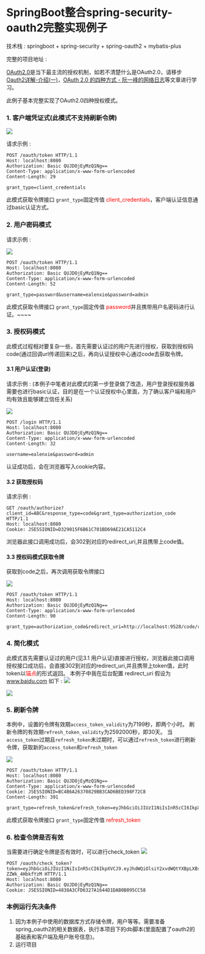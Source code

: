 SpringBoot整合spring-security-oauth2完整实现例子
========================



技术栈 : springboot + spring-security + spring-oauth2 + mybatis-plus 

完整的项目地址 : 

[OAuth2.0](https://oauth.net/2/)是当下最主流的授权机制，如若不清楚什么是OAuth2.0，请移步[Oauth2详解-介绍(一)](https://www.jianshu.com/p/84a4b4a1e833)，[OAuth 2.0 的四种方式 - 阮一峰的网络日志](http://www.ruanyifeng.com/blog/2019/04/oauth-grant-types.html)等文章进行学习。

此例子基本完整实现了OAuth2.0四种授权模式。


### 1. 客户端凭证式(此模式不支持刷新令牌)

![](https://img2020.cnblogs.com/blog/994599/202102/994599-20210203140609030-750274907.png)


请求示例 : 
```
POST /oauth/token HTTP/1.1
Host: localhost:8080
Authorization: Basic QUJDOjEyMzQ1Ng==
Content-Type: application/x-www-form-urlencoded
Content-Length: 29

grant_type=client_credentials
```

此模式获取令牌接口 `grant_type`固定传值 <font color='red'>client_credentials</font>，客户端认证信息通过basic认证方式。


### 2. 用户密码模式

请求示例 : 

![](https://img2020.cnblogs.com/blog/994599/202102/994599-20210203140849090-463914185.png)


```
POST /oauth/token HTTP/1.1
Host: localhost:8080
Authorization: Basic QUJDOjEyMzQ1Ng==
Content-Type: application/x-www-form-urlencoded
Content-Length: 52

grant_type=password&username=ealenxie&password=admin
```
此模式获取令牌接口 `grant_type`固定传值 <font color='red'>password</font>并且携带用户名密码进行认证。~~~~


### 3. 授权码模式

此模式过程相对要复杂一些，首先需要认证过的用户先进行授权，获取到授权码code(通过回调url传递回来)之后，再向认证授权中心通过code去获取令牌。

#### 3.1 用户认证(登录)

请求示例  :
(本例子中笔者对此模式的第一步登录做了改造，用户登录授权服务器需要也进行basic认证，目的是在一个认证授权中心里面，为了确认客户端和用户均有效且能够建立信任关系)

![](https://img2020.cnblogs.com/blog/994599/202102/994599-20210203141150447-1796077322.png)

```
POST /login HTTP/1.1
Host: localhost:8080
Authorization: Basic QUJDOjEyMzQ1Ng==
Content-Type: application/x-www-form-urlencoded
Content-Length: 32

username=ealenxie&password=admin
```
认证成功后，会在浏览器写入cookie内容。


#### 3.2 获取授权码

请求示例 : 

```
GET /oauth/authorize?client_id=ABC&response_type=code&grant_type=authorization_code HTTP/1.1
Host: localhost:8080
Cookie: JSESSIONID=D329015F6B61C701BD69AE21CA5112C4
```

浏览器此接口调用成功后，会302到对应的redirect_uri,并且携带上code值。


#### 3.3 授权码模式获取令牌

获取到code之后，再次调用获取令牌接口

![](https://img2020.cnblogs.com/blog/994599/202102/994599-20210203141532941-1192533333.png)

```
POST /oauth/token HTTP/1.1
Host: localhost:8080
Authorization: Basic QUJDOjEyMzQ1Ng==
Content-Type: application/x-www-form-urlencoded
Content-Length: 90

grant_type=authorization_code&redirect_uri=http://localhost:9528/code/redirect&code=3EZOug
```

### 4. 简化模式

此模式首先需要认证过的用户(见3.1 用户认证)直接进行授权，浏览器此接口调用授权接口成功后，会直接302到对应的redirect_uri,并且携带上token值，此时token以<font color='red'>锚点</font>的形式返回。
本例子中我在后台配置 redirect_uri 假设为 www.baidu.com 如下 : 
![](https://img2020.cnblogs.com/blog/994599/202102/994599-20210203152616881-566304748.png)



![](https://img2020.cnblogs.com/blog/994599/202102/994599-20210203145138530-258931100.png)

### 5. 刷新令牌

本例中，设置的令牌有效期`access_token_validity`为7199秒，即两个小时。
刷新令牌的有效期`refresh_token_validity`为2592000秒，即30天。
当`access_token`过期且`refresh_token`未过期时，可以通过`refresh_token`进行刷新令牌，获取新的`access_token`和`refresh_token`

![](https://img2020.cnblogs.com/blog/994599/202102/994599-20210203151933958-120036858.png)

```
POST /oauth/token HTTP/1.1
Host: localhost:8080
Authorization: Basic QUJDOjEyMzQ1Ng==
Content-Type: application/x-www-form-urlencoded
Cookie: JSESSIONID=BC4B6A26370829BB3CAD6BED398F72C8
Content-Length: 391

grant_type=refresh_token&refresh_token=eyJhbGciOiJIUzI1NiIsInR5cCI6IkpXVCJ9xxxx.....

```

此模式获取令牌接口 `grant_type`固定传值 <font color='red'>refresh_token</font>

### 6. 检查令牌是否有效

当需要进行确定令牌是否有效时，可以进行check_token
![](https://img2020.cnblogs.com/blog/994599/202102/994599-20210203152744359-1285977795.png)

```
POST /oauth/check_token?token=eyJhbGciOiJIUzI1NiIsInR5cCI6IkpXVCJ9.eyJhdWQiOlsiY2xvdWQtYXBpLXBsYXRmb3JtIl0sImV4cCI6MTYxMjM3OTkxMSwidXNlcl9uYW1lIjoiZWFsZW54aWUiLCJqdGkiOiJhZWVmMDhkZS02YTExLTQ3NDAtYTQzNS0wNTMyMThkYTMyYzkiLCJjbGllbnRfaWQiOiJBQkMiLCJzY29wZSI6WyJyZWFkIiwid3JpdGUiXX0.NPTkpwwdnaKSiPzUgILnnhjawgAuw-ZZWk_4HbkfYzM HTTP/1.1
Host: localhost:8080
Authorization: Basic QUJDOjEyMzQ1Ng==
Cookie: JSESSIONID=4838A3CFD6327A1644D1DAB0B095CC58

```

### 本例运行先决条件
    
1. 因为本例子中使用的数据库方式存储令牌，用户等等。需要准备spring_oauth2的相关数据表，执行本项目下的db脚本(里面配置了oauth2的基础表和客户端及用户账号信息)。
2. 运行项目



